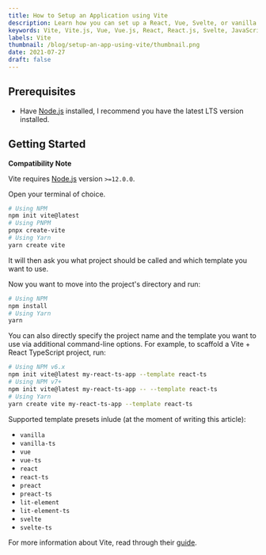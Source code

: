 ```yaml
---
title: How to Setup an Application using Vite
description: Learn how you can set up a React, Vue, Svelte, or vanilla JavaScript app using Vite.
keywords: Vite, Vite.js, Vue, Vue.js, React, React.js, Svelte, JavaScript, JS, TypeScript, TS, Node, Node.js
labels: Vite
thumbnail: /blog/setup-an-app-using-vite/thumbnail.png
date: 2021-07-27
draft: false
---
```


## Prerequisites

- Have [Node.js](https://nodejs.org/en/) installed, I recommend you have the latest LTS version installed.

## Getting Started

<alert type="info">

**Compatibility Note**

Vite requires [Node.js](https://nodejs.org/en/) version `>=12.0.0`.

</alert>

Open your terminal of choice.

```bash [terminal]
# Using NPM
npm init vite@latest
# Using PNPM
pnpx create-vite
# Using Yarn
yarn create vite
```

It will then ask you what project should be called and which template you want to use.

Now you want to move into the project's directory and run:

```bash [terminal]
# Using NPM
npm install
# Using Yarn
yarn
```

You can also directly specify the project name and the template you want to use via additional command-line options. For example, to scaffold a Vite + React TypeScript project, run:

```bash [terminal]
# Using NPM v6.x
npm init vite@latest my-react-ts-app --template react-ts
# Using NPM v7+
npm init vite@latest my-react-ts-app -- --template react-ts
# Using Yarn
yarn create vite my-react-ts-app --template react-ts
```

Supported template presets inlude (at the moment of writing this article):

- `vanilla`
- `vanilla-ts`
- `vue`
- `vue-ts`
- `react`
- `react-ts`
- `preact`
- `preact-ts`
- `lit-element`
- `lit-element-ts`
- `svelte`
- `svelte-ts`

For more information about Vite, read through their [guide](https://vitejs.dev/guide).
